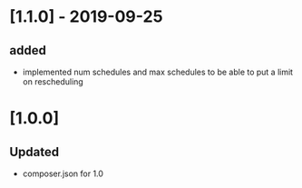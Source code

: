 # [1.1.0] - 2019-09-25
## added
- implemented num schedules and max schedules to be able to put a limit on rescheduling

# [1.0.0]
## Updated
- composer.json for 1.0
